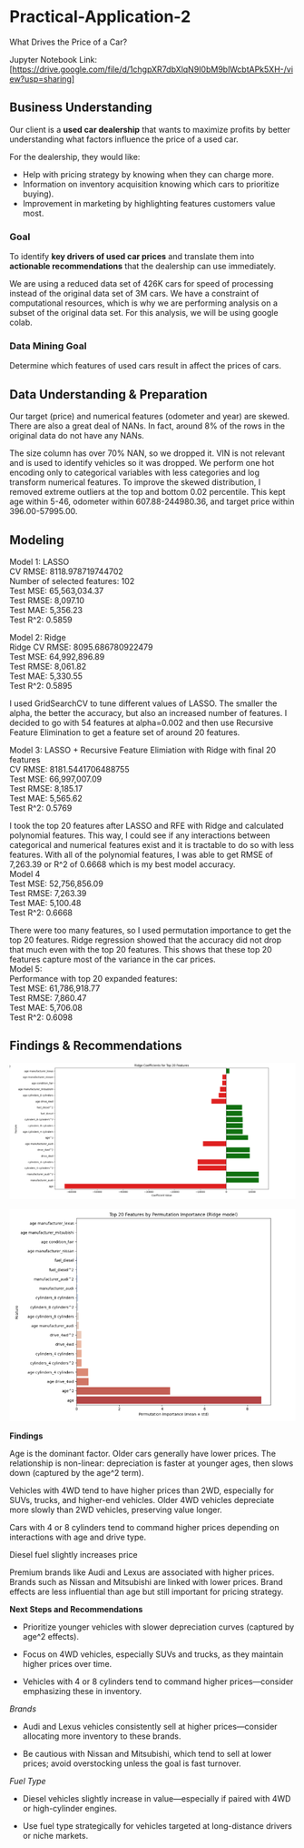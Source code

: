 # Practical-Application-2
What Drives the Price of a Car?

Jupyter Notebook Link: [https://drive.google.com/file/d/1chgpXR7dbXlqN9I0bM9blWcbtAPk5XH-/view?usp=sharing]

## Business Understanding
Our client is a **used car dealership** that wants to maximize profits by better understanding 
what factors influence the price of a used car. 

For the dealership, they would like:
- Help with pricing strategy by knowing when they can charge more.
- Information on inventory acquisition knowing which cars to prioritize buying).  
- Improvement in marketing by highlighting features customers value most.  

### Goal
To identify **key drivers of used car prices** and translate them into **actionable recommendations** 
that the dealership can use immediately.

We are using a reduced data set of 426K cars for speed of processing instead of the original data set of 3M cars. We have a constraint of computational resources, which is why we are performing analysis on a subset of the original data set. For this analysis, we will be using google colab.

### Data Mining Goal
Determine which features of used cars result in affect the prices of cars.

## Data Understanding & Preparation
Our target (price) and numerical features (odometer and year) are skewed. There are also a great deal of NANs. In fact, around 8% of the rows in the original data do not have any NANs. 

The size column has over 70% NAN, so we dropped it. VIN is not relevant and is used to identify vehicles so it was dropped. We perform one hot encoding only to categorical variables with less categories and log transform numerical features. To improve the skewed distribution, I removed extreme outliers at the top and bottom 0.02 percentile. This kept age within 5-46, odometer within 607.88-244980.36, and target price within 396.00-57995.00.  

## Modeling

Model 1: LASSO<br>
CV RMSE: 8118.978719744702<br>
Number of selected features: 102<br>
Test MSE: 65,563,034.37<br>
Test RMSE: 8,097.10<br>
Test MAE: 5,356.23<br>
Test R^2: 0.5859<br>

Model 2: Ridge<br>
Ridge CV RMSE: 8095.686780922479<br>
Test MSE: 64,992,896.89<br>
Test RMSE: 8,061.82<br>
Test MAE: 5,330.55<br>
Test R^2: 0.5895<br>

I used GridSearchCV to tune different values of LASSO. The smaller the alpha, the better the accuracy, but also an increased number of features. I decided to go with 54 features at alpha=0.002 and then use Recursive Feature Elimination to get a feature set of around 20 features.<br>

Model 3: LASSO + Recursive Feature Elimiation with Ridge with final 20 features<br>
CV RMSE: 8181.5441706488755<br>
Test MSE: 66,997,007.09<br>
Test RMSE: 8,185.17<br>
Test MAE: 5,565.62<br>
Test R^2: 0.5769<br>

I took the top 20 features after LASSO and RFE with Ridge and calculated polynomial features. This way, I could see if any interactions between categorical and numerical features exist and it is tractable to do so with less features. With all of the polynomial features, I was able to get RMSE of 7,263.39 or R^2 of 0.6668 which is my best model accuracy. <br>
Model 4<br>
Test MSE: 52,756,856.09<br>
Test RMSE: 7,263.39<br>
Test MAE: 5,100.48<br>
Test R^2: 0.6668<br>

There were too many features, so I used permutation importance to get the top 20 features. Ridge regression showed that the accuracy did not drop that much even with the top 20 features. This shows that these top 20 features capture most of the variance in the car prices.<br>
Model 5: <br>
Performance with top 20 expanded features:<br>
Test MSE: 61,786,918.77<br>
Test RMSE: 7,860.47<br>
Test MAE: 5,706.08<br>
Test R^2: 0.6098<br>

## Findings & Recommendations
<p align="left">
  <img src="images/coefficients_plot.png" width="600">
</p>
<p align="left">
  <img src="images/permutations_plot.png" width="600">
</p>

**Findings**

Age is the dominant factor. Older cars generally have lower prices. The relationship is non-linear: depreciation is faster at younger ages, then slows down (captured by the age^2 term).

Vehicles with 4WD tend to have higher prices than 2WD, especially for SUVs, trucks, and higher-end vehicles. Older 4WD vehicles depreciate more slowly than 2WD vehicles, preserving value longer.

Cars with 4 or 8 cylinders tend to command higher prices depending on interactions with age and drive type.

Diesel fuel slightly increases price

Premium brands like Audi and Lexus are associated with higher prices. Brands such as Nissan and Mitsubishi are linked with lower prices. Brand effects are less influential than age but still important for pricing strategy.

**Next Steps and Recommendations**

* Prioritize younger vehicles with slower depreciation curves (captured by age^2 effects).

* Focus on 4WD vehicles, especially SUVs and trucks, as they maintain higher prices over time.

* Vehicles with 4 or 8 cylinders tend to command higher prices—consider emphasizing these in inventory.

*Brands*

* Audi and Lexus vehicles consistently sell at higher prices—consider allocating more inventory to these brands.

* Be cautious with Nissan and Mitsubishi, which tend to sell at lower prices; avoid overstocking unless the goal is fast turnover.

*Fuel Type*

* Diesel vehicles slightly increase in value—especially if paired with 4WD or high-cylinder engines.

* Use fuel type strategically for vehicles targeted at long-distance drivers or niche markets.
